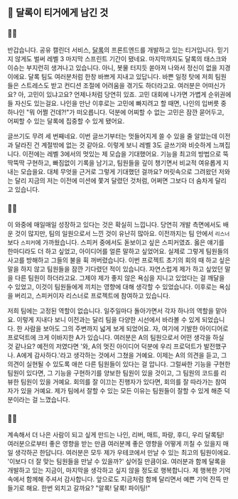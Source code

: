 ## 🌈 달록이 티거에게 남긴 것

### 🐯💬

반갑습니다. 공유 캘린더 서비스, [달록](https://github.com/woowacourse-teams/2022-dallog)의 프론트엔드를 개발하고 있는 티거입니다. 믿기지 않게도 벌써 레벨 3 마지막 스프린트 기간이 됐네요. 마지막까지도 달록의 태스크와 이슈는 부지런히 생겨나고 있습니다. 아니, 봇물 터지듯 쏟아져 나와서 정신이 없을 지경이에요. 달록 팀도 여러분처럼 한창 바쁘게 지내고 있답니다. 바쁜 일정 탓에 저희 팀원들은 스트레스도 받고 컨디션 조절에 어려움을 겪기도 하더라고요. 여러분은 어떠신가요? 아, 고민이 있냐고요? 언제나처럼 당연히 있죠. 고민 대회에 나가면 가볍게 순위권에 들 자신도 있는걸요. 나인을 만난 이후로는 고민에 빠지려고 할 때면, 나인의 입버릇 중 하나인 "뭐 어쩔 건데?!"가 떠오릅니다. 덕분에 어찌할 수 없는 고민은 잠깐 묻어두고, 어찌할 수 있는 달록에 집중할 수 있게 됐어요.

글쓰기도 무려 세 번째네요. 이번 글쓰기부터는 멋들어지게 쓸 수 있을 줄 알았는데 이전과 달라진 건 계절밖에 없는 것 같아요. 이렇게 보니 레벨 3도 글쓰기와 비슷하게 느껴집니다. 이전에는 레벨 3에서의 멋있는 제 모습을 기대했어요. 기능을 최고의 방법으로 뚝딱뚝딱 구현하고, 빠짐없이 기록을 남기고, 팀원들을 깊이 챙기면서 비교적 여유롭게 지내는 모습을요. 대체 무엇을 근거로 그렇게 기대했던 걸까요? 머릿속으로 그려왔던 저와는 달리 지금의 저는 이전에 미션에 쫓겨 달렸던 것처럼, 어쩌면 그보다 더 숨차게 달리고 있습니다.

### 🐯💬

이 와중에 매일매일 성장하고 있다는 것은 확실히 느낍니다. 당연히 개발 측면에서도 배운 것이 많지만, 팀의 일원으로서 느낀 것이 유난히 많아요. 이전까지는 팀 안에서 `리스너`보다 `스피커`에 가까웠습니다. 스피커 중에서도 돋보이고 싶은 스피커였죠. 옳은 얘기를 한마디라도 더 하고 싶었고, 아이디어를 얼른 말하고 싶었어요. 실제로 그렇게 팀원들의 사고를 방해하고 그들의 불을 휙 꺼버렸습니다. 이번 프로젝트 초기의 회의 때 하고 싶은 말을 하지 않고 팀원들을 잠깐 기다렸던 적이 있습니다. 자연스럽게 제가 하고 싶었던 말을 다른 팀원이 하더라고요. 그제야 제가 좋지 않은 욕심을 지니고 있었다는 걸 깨달을 수 있었고, 이것이 팀원들에게 끼치는 영향에 대해 생각할 수 있었습니다. 이후로는 욕심을 버리고, 스피커이자 리스너로 프로젝트에 참여하고 있습니다.

저희 팀에는 고정된 역할이 없습니다. 일주일마다 돌아가면서 각자 하나의 역할을 맡아요. 이렇게 지내다 보니 이전과는 달리 팀을 다양한 시선에서 바라볼 수 있게 되었습니다. 한 사람을 보아도 그의 주변까지 넓게 보게 되었어요. 자, 여기에 기발한 아이디어로 프로덕트에 크게 이바지한 A가 있습니다. 여러분은 A의 팀원으로서 어떤 생각을 하실 것 같나요? 예전의 저였다면 '와, A의 멋진 아이디어 덕분에 우리 프로덕트가 발전했구나. A에게 감사하다.'라고 생각하는 것에서 그쳤을 거예요. 이제는 A의 의견을 듣고, 그 의견이 실현될 수 있도록 애쓴 다른 팀원들이 있다는 걸 압니다. 그럴싸한 기능을 구현한 팀원이 있다면, 그 기능을 구현하기를 양보한 팀원이 있을 것이고, 그 팀원의 코드를 리뷰한 팀원이 있을 거예요. 회의를 잘 이끄는 진행자가 있다면, 회의를 잘 따라가는 참여자가 있을 거예요. 제가 팀에서 잘할 수 있는 모든 이유는 팀원들이 잘할 수 있게 해준 덕분이라는 걸 느꼈습니다.

### 🐯🌈

계속해서 더 나은 사람이 되고 싶게 만드는 나인, 리버, 매트, 파랑, 후디, 우리 달록팀! 여러분으로부터 좋은 영향을 받는 만큼 여러분께 좋은 영향을 어떻게 끼칠 수 있을지 매일 생각하곤 한답니다. 여러분은 모두 제가 우테코에서 만날 수 있는 최고의 팀원이에요. '이보다 더 잘 맞는 팀원들을 만날 수 있을까?' 싶어질 만큼이요. 여러분과 함께 달록을 개발하고 있는 지금이, 마지막을 생각하고 싶지 않을 정도로 행복합니다. 제 행복한 기억 속에서 함께해 주셔서 감사합니다. 앞으로도 지금처럼 함께 달리면서 예쁜 기억 잔뜩 만들기로 해요. 한번 외치고 갈까요? "알록! 달록! 파이팅!"
